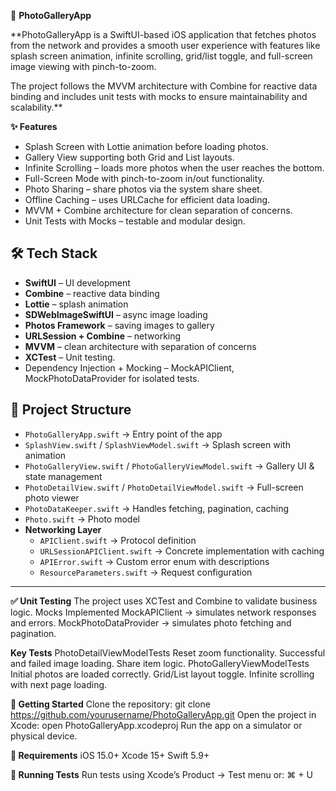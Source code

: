 📸 **PhotoGalleryApp**

**PhotoGalleryApp is a SwiftUI-based iOS application that fetches photos from the network and provides a smooth user experience with features like splash screen animation, infinite scrolling, grid/list toggle, and full-screen image viewing with pinch-to-zoom.

The project follows the MVVM architecture with Combine for reactive data binding and includes unit tests with mocks to ensure maintainability and scalability.**


**✨ Features**
- Splash Screen with Lottie animation before loading photos.
- Gallery View supporting both Grid and List layouts.
- Infinite Scrolling – loads more photos when the user reaches the bottom.
- Full-Screen Mode with pinch-to-zoom in/out functionality.
- Photo Sharing – share photos via the system share sheet.
- Offline Caching – uses URLCache for efficient data loading.
- MVVM + Combine architecture for clean separation of concerns.
- Unit Tests with Mocks – testable and modular design.


## 🛠️ Tech Stack
- **SwiftUI** – UI development
- **Combine** – reactive data binding
- **Lottie** – splash animation
- **SDWebImageSwiftUI** – async image loading
- **Photos Framework** – saving images to gallery
- **URLSession + Combine** – networking
- **MVVM** – clean architecture with separation of concerns
- **XCTest** – Unit testing.
- Dependency Injection + Mocking – MockAPIClient, MockPhotoDataProvider for isolated tests.

## 📂 Project Structure
- `PhotoGalleryApp.swift` → Entry point of the app
- `SplashView.swift` / `SplashViewModel.swift` → Splash screen with animation
- `PhotoGalleryView.swift` / `PhotoGalleryViewModel.swift` → Gallery UI & state management
- `PhotoDetailView.swift` / `PhotoDetailViewModel.swift` → Full-screen photo viewer
- `PhotoDataKeeper.swift` → Handles fetching, pagination, caching
- `Photo.swift` → Photo model
- **Networking Layer**
  - `APIClient.swift` → Protocol definition
  - `URLSessionAPIClient.swift` → Concrete implementation with caching
  - `APIError.swift` → Custom error enum with descriptions
  - `ResourceParameters.swift` → Request configuration

---

**✅ Unit Testing**
The project uses XCTest and Combine to validate business logic.
Mocks Implemented
MockAPIClient → simulates network responses and errors.
MockPhotoDataProvider → simulates photo fetching and pagination.

**Key Tests**
PhotoDetailViewModelTests
Reset zoom functionality.
Successful and failed image loading.
Share item logic.
PhotoGalleryViewModelTests
Initial photos are loaded correctly.
Grid/List layout toggle.
Infinite scrolling with next page loading.

**🚀 Getting Started**
Clone the repository:
git clone https://github.com/yourusername/PhotoGalleryApp.git
Open the project in Xcode:
open PhotoGalleryApp.xcodeproj
Run the app on a simulator or physical device.

**📱 Requirements**
iOS 15.0+
Xcode 15+
Swift 5.9+

**🧪 Running Tests**
Run tests using Xcode’s Product → Test menu or:
⌘ + U
